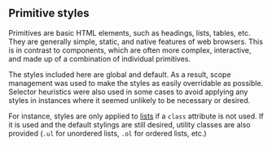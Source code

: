## Primitive styles

Primitives are basic HTML elements, such as headings, lists, tables, etc. They are generally simple, static, and native features of web browsers. This is in contrast to components, which are often more complex, interactive, and made up of a combination of individual primitives.

The styles included here are global and default. As a result, scope management was used to make the styles as easily overridable as possible. Selector heuristics were also used in some cases to avoid applying any styles in instances where it seemed unlikely to be necessary or desired.

For instance, styles are only applied to [lists](https://github.com/jacecotton/tcds/blob/main/src/styles/%40tcds/primitives/lists.scss) if a `class` attribute is not used. If it is used and the default stylings are still desired, utility classes are also provided (`.ul` for unordered lists, `.ol` for ordered lists, etc.)
